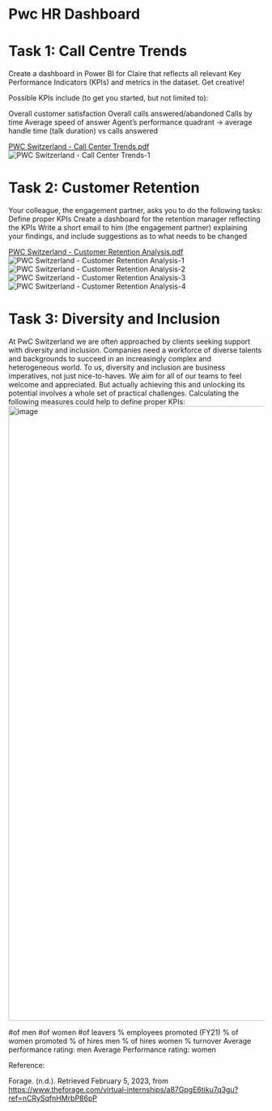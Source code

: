 # Pwc HR Dashboard
# Task 1: Call Centre Trends
Create a dashboard in Power BI for Claire that reflects all relevant Key Performance Indicators (KPIs) and metrics in the dataset. Get creative! 

Possible KPIs include (to get you started, but not limited to):

Overall customer satisfaction
Overall calls answered/abandoned
Calls by time
Average speed of answer
Agent’s performance quadrant -> average handle time (talk duration) vs calls answered

[PWC Switzerland - Call Center Trends.pdf](https://github.com/tthaolinh/Pwc-virtual-internship/files/10610295/PWC.Switzerland.-.Call.Center.Trends.pdf)
![PWC Switzerland - Call Center Trends-1](https://user-images.githubusercontent.com/112348820/211175934-c97c7192-1987-4849-b58c-ca1cd1d54a7e.jpg)

# Task 2: Customer Retention
Your colleague, the engagement partner, asks you to do the following tasks:
Define proper KPIs
Create a dashboard for the retention manager reflecting the KPIs
Write a short email to him (the engagement partner) explaining your findings, and include suggestions as to what needs to be changed

[PWC Switzerland - Customer Retention Analysis.pdf](https://github.com/tthaolinh/Pwc-virtual-internship/files/10610294/PWC.Switzerland.-.Customer.Retention.Analysis.pdf)
![PWC Switzerland - Customer Retention Analysis-1](https://user-images.githubusercontent.com/112348820/216803964-6bd5a29a-40d5-436b-af09-a9a2419ec7cc.png)
![PWC Switzerland - Customer Retention Analysis-2](https://user-images.githubusercontent.com/112348820/216803966-70073732-edbe-45e6-9a78-431740e544ee.png)
![PWC Switzerland - Customer Retention Analysis-3](https://user-images.githubusercontent.com/112348820/216803970-c76ff7d9-8432-4585-9ecd-7a36713956b8.png)
![PWC Switzerland - Customer Retention Analysis-4](https://user-images.githubusercontent.com/112348820/216803973-6908aedd-e075-4928-b7a5-d67cebfdaca5.png)

# Task 3: Diversity and Inclusion
At PwC Switzerland we are often approached by clients seeking support with diversity and inclusion. Companies need a workforce of diverse talents and backgrounds to succeed in an increasingly complex and heterogeneous world. To us, diversity and inclusion are business imperatives, not just nice-to-haves. We aim for all of our teams to feel welcome and appreciated. But actually achieving this and unlocking its potential involves a whole set of practical challenges.
Calculating the following measures could help to define proper KPIs:
<img width="1214" alt="image" src="https://github.com/tthaolinh/Pwc-virtual-internship/assets/112348820/d5fc85ec-e19e-4db1-ab34-4d2a2e8cbce5">



#of men
#of women
#of leavers
% employees promoted (FY21)
% of women promoted
% of hires men
% of hires women
% turnover 
Average performance rating: men
Average Performance rating: women

Reference:

Forage. (n.d.). Retrieved February 5, 2023, from https://www.theforage.com/virtual-internships/a87GpgE6tiku7q3gu?ref=nCRySqfnHMrbP86pP 
